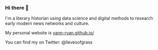### Hi there 👋

I'm a literary historian using data science and digital methods to research early modern news networks and culture. 

My personal website is [yann-ryan.github.io/](yann-ryan.github.io/)

You can find my on Twitter: @lievesofgrass
